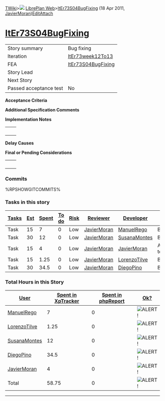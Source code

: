 [TWiki](Main_WebHome)&gt;![](/twiki/pub/TWiki/TWikiDocGraphics/web-bg-small.gif) [LibrePlan Web](LibrePlan_WebHome)&gt;[ItEr73S04BugFixing](LibrePlan_ItEr73S04BugFixing "Topic revision: 9 (18 Apr 2011 - 15:04:34)") (18 Apr 2011, [JavierMoran](Main_JavierMoran))[Edit](LibrePlan_ItEr73S04BugFixing?t=1520343669 "Edit this topic text")[Attach](/twiki/bin/attach/LibrePlan/ItEr73S04BugFixing "Attach an image or document to this topic")  

 [ItEr73S04BugFixing](LibrePlan_ItEr73S04BugFixing)
===================================================

|                        |                                                    |
|------------------------|----------------------------------------------------|
| Story summary          | Bug fixing                                         |
| Iteration              | [ItEr73week12To13](LibrePlan_ItEr73week12To13)     |
| FEA                    | [ItEr73S04BugFixing](LibrePlan_ItEr73S04BugFixing) |
| Story Lead             |                                                    |
| Next Story             |                                                    |
| Passed acceptance test | No                                                 |

**Acceptance Criteria**

**Additional Specification Comments**

**Implementation Notes**

|     |     |
|-----|-----|
|     |     |

**Delay Causes**

**Final or Pending Considerations**

|     |     |
|-----|-----|
|     |     |

###  Commits

%RPSHOWGITCOMMITS%

###  Tasks in this story

| [Tasks](LibrePlan_ItEr73S04BugFixing?sortcol=0;table=2;up=0#sorted_table "Sort by this column") | [Est](LibrePlan_ItEr73S04BugFixing?sortcol=1;table=2;up=0#sorted_table "Sort by this column") | [Spent](LibrePlan_ItEr73S04BugFixing?sortcol=2;table=2;up=0#sorted_table "Sort by this column") | [To do](LibrePlan_ItEr73S04BugFixing?sortcol=3;table=2;up=0#sorted_table "Sort by this column") | [Risk](LibrePlan_ItEr73S04BugFixing?sortcol=4;table=2;up=0#sorted_table "Sort by this column") | [Reviewer](LibrePlan_ItEr73S04BugFixing?sortcol=5;table=2;up=0#sorted_table "Sort by this column") | [Developer](LibrePlan_ItEr73S04BugFixing?sortcol=6;table=2;up=0#sorted_table "Sort by this column") | [Task Name](LibrePlan_ItEr73S04BugFixing?sortcol=7;table=2;up=0#sorted_table "Sort by this column") | [Start Date](LibrePlan_ItEr73S04BugFixing?sortcol=8;table=2;up=0#sorted_table "Sort by this column") | [Est End Date](LibrePlan_ItEr73S04BugFixing?sortcol=9;table=2;up=0#sorted_table "Sort by this column") | [End Date](LibrePlan_ItEr73S04BugFixing?sortcol=10;table=2;up=0#sorted_table "Sort by this column") |
|-------------------------------------------------------------------------------------------------|-----------------------------------------------------------------------------------------------|-------------------------------------------------------------------------------------------------|-------------------------------------------------------------------------------------------------|------------------------------------------------------------------------------------------------|----------------------------------------------------------------------------------------------------|-----------------------------------------------------------------------------------------------------|-----------------------------------------------------------------------------------------------------|------------------------------------------------------------------------------------------------------|--------------------------------------------------------------------------------------------------------|-----------------------------------------------------------------------------------------------------|
| Task                                                                                            | 15                                                                                            | 7                                                                                               | 0                                                                                               | Low                                                                                            | [JavierMoran](Main_JavierMoran)                                                                    | [ManuelRego](Main_ManuelRego)                                                                       | Bug fixing                                                                                          | 21/03/2011                                                                                           | 03/04/2011                                                                                             |                                                                                                     |
| Task                                                                                            | 30                                                                                            | 12                                                                                              | 0                                                                                               | Low                                                                                            | [JavierMoran](Main_JavierMoran)                                                                    | [SusanaMontes](Main_SusanaMontes)                                                                   | Bug fixing                                                                                          | 21/03/2011                                                                                           | 03/04/2011                                                                                             |                                                                                                     |
| Task                                                                                            | 15                                                                                            | 4                                                                                               | 0                                                                                               | Low                                                                                            | [JavierMoran](Main_JavierMoran)                                                                    | [JavierMoran](Main_JavierMoran)                                                                     | Application testing                                                                                 | 21/03/2011                                                                                           | 03/04/2011                                                                                             |                                                                                                     |
| Task                                                                                            | 15                                                                                            | 1.25                                                                                            | 0                                                                                               | Low                                                                                            | [JavierMoran](Main_JavierMoran)                                                                    | [LorenzoTilve](Main_LorenzoTilve)                                                                   | Bug fixing                                                                                          | 21/03/2011                                                                                           | 03/04/2011                                                                                             |                                                                                                     |
| Task                                                                                            | 30                                                                                            | 34.5                                                                                            | 0                                                                                               | Low                                                                                            | [JavierMoran](Main_JavierMoran)                                                                    | [DiegoPino](Main_DiegoPino)                                                                         | Bug fixing                                                                                          | 21/03/2011                                                                                           | 03/04/2011                                                                                             |                                                                                                     |

###  Total Hours in this Story

| [User](LibrePlan_ItEr73S04BugFixing?sortcol=0;table=3;up=0#sorted_table "Sort by this column") | [Spent in XpTracker](LibrePlan_ItEr73S04BugFixing?sortcol=1;table=3;up=0#sorted_table "Sort by this column") | [Spent in phpReport](LibrePlan_ItEr73S04BugFixing?sortcol=2;table=3;up=0#sorted_table "Sort by this column") | [Ok?](LibrePlan_ItEr73S04BugFixing?sortcol=3;table=3;up=0#sorted_table "Sort by this column") |
|------------------------------------------------------------------------------------------------|--------------------------------------------------------------------------------------------------------------|--------------------------------------------------------------------------------------------------------------|-----------------------------------------------------------------------------------------------|
| [ManuelRego](Main_ManuelRego)                                                                  | 7                                                                                                            | 0                                                                                                            | ![ALERT!](/twiki/pub/TWiki/TWikiDocGraphics/warning.gif "ALERT!")                             |
| [LorenzoTilve](Main_LorenzoTilve)                                                              | 1.25                                                                                                         | 0                                                                                                            | ![ALERT!](/twiki/pub/TWiki/TWikiDocGraphics/warning.gif "ALERT!")                             |
| [SusanaMontes](Main_SusanaMontes)                                                              | 12                                                                                                           | 0                                                                                                            | ![ALERT!](/twiki/pub/TWiki/TWikiDocGraphics/warning.gif "ALERT!")                             |
| [DiegoPino](Main_DiegoPino)                                                                    | 34.5                                                                                                         | 0                                                                                                            | ![ALERT!](/twiki/pub/TWiki/TWikiDocGraphics/warning.gif "ALERT!")                             |
| [JavierMoran](Main_JavierMoran)                                                                | 4                                                                                                            | 0                                                                                                            | ![ALERT!](/twiki/pub/TWiki/TWikiDocGraphics/warning.gif "ALERT!")                             |
| Total                                                                                          | 58.75                                                                                                        | 0                                                                                                            | ![ALERT!](/twiki/pub/TWiki/TWikiDocGraphics/warning.gif "ALERT!")                             |

------------------------------------------------------------------------
